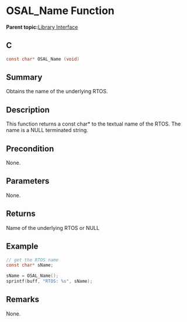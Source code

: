 # OSAL\_Name Function

**Parent topic:**[Library Interface](GUID-2729150D-D502-4BC4-BB41-653718EF531C.md)

## C

```c
const char* OSAL_Name (void)
```

## Summary

Obtains the name of the underlying RTOS.

## Description

This function returns a const char\* to the textual name of the RTOS. The name is a NULL terminated string.

## Precondition

None.

## Parameters

None.

## Returns

Name of the underlying RTOS or NULL

## Example

```c
// get the RTOS name
const char* sName;

sName = OSAL_Name();
sprintf(buff, "RTOS: %s", sName);
```

## Remarks

None.

